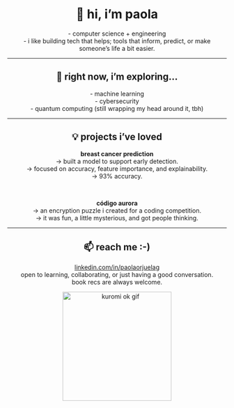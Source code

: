 <h1 align="center">🌿 hi, i’m paola</h1>

<p align="center">
- computer science + engineering <br>
- i like building tech that helps; tools that inform, predict, or make someone’s life a bit easier.
</p>

---

<h2 align="center">🌱 right now, i’m exploring...</h2>

<p align="center">
- machine learning <br>
- cybersecurity <br>
- quantum computing (still wrapping my head around it, tbh)
</p>

---

<h2 align="center">💡 projects i’ve loved</h2>

<p align="center">
<strong>breast cancer prediction</strong> <br>
→ built a model to support early detection. <br>
→ focused on accuracy, feature importance, and explainability. <br>
→ 93% accuracy.
</p>

<br>

<p align="center">
<strong>código aurora</strong> <br>
→ an encryption puzzle i created for a coding competition. <br>
→ it was fun, a little mysterious, and got people thinking.
</p>

---

<h2 align="center">📫 reach me :-)</h2>

<p align="center">
<a href="https://linkedin.com/in/paolaorjuelag">linkedin.com/in/paolaorjuelag</a> <br>
open to learning, collaborating, or just having a good conversation. <br>
book recs are always welcome.
<p align="center">
  <img src="https://media0.giphy.com/media/BXjqytvu9bKzCUHdzz/giphy.gif" alt="kuromi ok gif" width="250"/>
</p>
